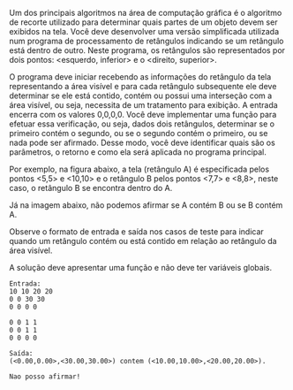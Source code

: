 Um dos principais algoritmos na área de computação gráfica é o algoritmo de recorte utilizado para determinar quais partes de um objeto devem ser exibidos na tela. Você deve desenvolver uma versão simplificada utilizada num programa de processamento de retângulos indicando se um retângulo está dentro de outro. Neste programa, os retângulos são representados por dois pontos: <esquerdo, inferior> e o <direito, superior>.

O programa deve iniciar recebendo as informações do retângulo da tela representando a área visível e para cada retângulo subsequente ele deve determinar se ele está contido, contém ou possui uma interseção com a área visível, ou seja, necessita de um tratamento para exibição. A entrada encerra com os valores 0,0,0,0. Você deve implementar uma função para efetuar essa verificação, ou seja, dados dois retângulos, determinar se o primeiro contém o segundo, ou se o segundo contém o primeiro, ou se nada pode ser afirmado. Desse modo, você deve identificar quais são os parâmetros, o retorno e como ela será aplicada no programa principal.

Por exemplo, na figura abaixo, a tela (retângulo A) é especificada pelos pontos <5,5> e <10,10> e o retângulo B pelos pontos <7,7> e <8,8>, neste caso, o retângulo B se encontra dentro do A.

Já na imagem abaixo, não podemos afirmar se A contém B ou se B contém A.

Observe o formato de entrada e saída nos casos de teste para indicar quando um retângulo contém ou está contido em relação ao retângulo da área visível.

A solução deve apresentar uma função e não deve ter variáveis globais.

```
Entrada:
10 10 20 20
0 0 30 30
0 0 0 0

0 0 1 1
0 0 1 1
0 0 0 0
```

```
Saída:
(<0.00,0.00>,<30.00,30.00>) contem (<10.00,10.00>,<20.00,20.00>).

Nao posso afirmar!
```